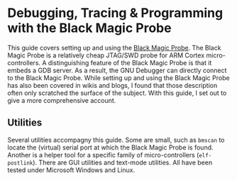 # Debugging, Tracing & Programming with the Black Magic Probe
This guide covers setting up and using the [Black Magic Probe](https://github.com/blacksphere/blackmagic). The Black Magic Probe is a relatively cheap JTAG/SWD probe for ARM Cortex micro-controllers. A distinguishing feature of the Black Magic Probe is that it embeds a GDB server. As a result, the GNU Debugger can directly connect to the Black Magic Probe.
While setting up and using the Black Magic Probe has also been covered in wikis and blogs, I found that those description often only scratched the surface of the subject. With this guide, I set out to give a more comprehensive account.
## Utilities
Several utilities accompagny this guide. Some are small, such as `bmscan` to locate the (virtual) serial port at which the Black Magic Probe is found. Another is a helper tool for a specific family of micro-controllers (`elf-postlink`). There are GUI utilities and text-mode utilities. All have been tested under Microsoft Windows and Linux.
